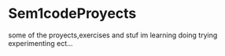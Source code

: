 # Sem1codeProyects
some of the proyects,exercises and stuf im learning doing trying experimenting ect...
